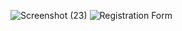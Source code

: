 ![Screenshot (23)](https://github.com/IanLusule/Java/assets/134999927/6f17d2de-0311-4da1-a598-94b168a27816)
![Registration Form](https://github.com/IanLusule/Java/assets/134999927/217c53dc-24d2-457b-9079-1d19be4a7b5a)
